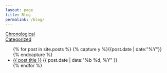 ```yaml
---
layout: page
title: Blog
permalink: /blog/
---
```


<div class="row">
  <div class="col-sm-1">
    <a class="badge badge-dark" href="#">Chronological</a>
  </div>
  <div class="col-sm-1">
    <a class="badge badge-light" href="/categories/">Categorized</a>
  </div>
</div>

<ul class="list-group">
  <div class="dropdown-divider"></div>
  {% for post in site.posts %}
    {% capture y %}{{post.date | date:"%Y"}}{% endcapture %}
    <!-- {% if year != y %}
      {% assign year = y %}
      <li class="list-group-item list-group-item-light"><h5>{{ y }}</h5></li>
    {% endif %} -->
    <li class="list-group-item list-group-item-action">
      <a href="{{ site.baseurl }}{{ post.url }}" title="{{ post.title }}">{{ post.title }}</a>
      <time class="fa-pull-right" datetime="{{ post.date | date:"%Y-%m-%d" }}">{{ post.date | date:"%b %d, %Y" }}</time>
    </li>
  {% endfor %}
</ul>
